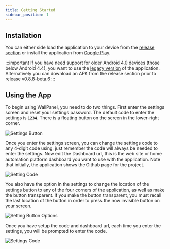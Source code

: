 ```yaml
---
title: Getting Started
sidebar_position: 1
---
```


## Installation

You can either side load the application to your device from the [release section](https://github.com/thetimewalker/wallpanel-android/releases) or install the application from [Google Play](https://play.google.com/store/apps/details?id=xyz.wallpanel.app).

:::important
If you have need support for older Android 4.0 devices (those below Android 4.4), you want to use the [legacy version](https://github.com/thanksmister/wallpanel-android-legacy) of the application. Alternatively you can download an APK from the release section prior to release v0.8.8-beta.6
:::

## Using the App

To begin using WallPanel, you need to do two things. First enter the settings screen and reset your settings password. The default code to enter the settings is **`1234`**. There is a floating button on the screen in the lower-right corner.

![Settings Button](/img/settings_button.png)

Once you enter the settings screen, you can change the settings code to any 4-digit code using, just remember the code will always be needed to enter the settings. Now edit the Dashboard url, this is the web site or home automation platform dashboard you want to use with the application. Note that initially, the application shows the Github page for the project.

![Setting Code](/img/settings_dashboard.png)

You also have the option in the settings to change the location of the settings button to any of the four corners of the application, as well as make the button transparent. If you make the button transparent, you must recall the last location of the button in order to press the now invisible button on your screen.

![Setting Button Options](/img/settings_button_options.png)

Once you have setup the code and dashboard url, each time you enter the settings, you will be prompted to enter the code.

![Settings Code](https://github.com/thanksmister/wallpanel-android/blob/master/img/settings_code.png)
